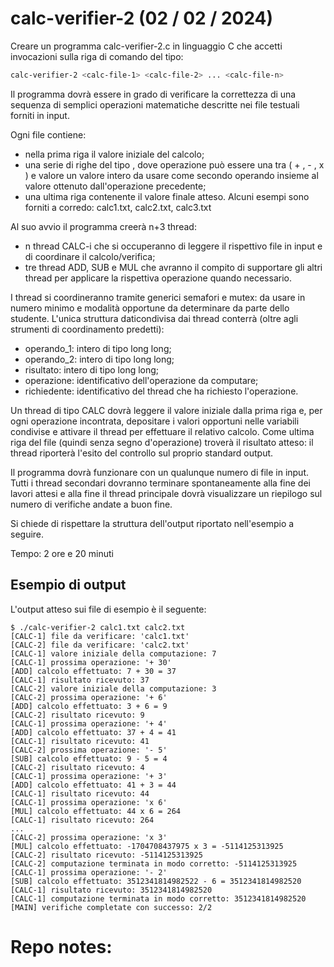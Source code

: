 # calc-verifier-2 (02 / 02 / 2024)
Creare un programma calc-verifier-2.c in linguaggio C che accetti invocazioni sulla riga di comando del tipo:
```bash
calc-verifier-2 <calc-file-1> <calc-file-2> ... <calc-file-n>
```
Il programma dovrà essere in grado di verificare la correttezza di una sequenza di semplici operazioni matematiche descritte nei file testuali forniti in input.

Ogni file contiene:
- nella prima riga il valore iniziale del calcolo;
- una serie di righe del tipo <operazione valore>, dove operazione può essere una tra ( + , - , x ) e valore un valore intero da usare come secondo operando insieme al valore ottenuto dall'operazione precedente;
- una ultima riga contenente il valore finale atteso.
Alcuni esempi sono forniti a corredo: calc1.txt, calc2.txt, calc3.txt

Al suo avvio il programma creerà n+3 thread:
- n thread CALC-i che si occuperanno di leggere il rispettivo file in input e di coordinare il calcolo/verifica;
- tre thread ADD, SUB e MUL che avranno il compito di supportare gli altri thread per applicare la rispettiva operazione quando necessario.

I thread si coordineranno tramite generici semafori e mutex: da usare in numero minimo e modalità opportune da determinare da parte dello studente.
L'unica struttura daticondivisa dai thread conterrà (oltre agli strumenti di coordinamento predetti):
- operando_1: intero di tipo long long;
- operando_2: intero di tipo long long;
- risultato: intero di tipo long long;
- operazione: identificativo dell'operazione da computare;
- richiedente: identificativo del thread che ha richiesto l'operazione.

Un thread di tipo CALC dovrà leggere il valore iniziale dalla prima riga e, per ogni operazione incontrata, depositare i valori opportuni nelle variabili condivise e attivare il thread per effettuare il relativo calcolo.
Come ultima riga del file (quindi senza segno d'operazione) troverà il risultato atteso: il thread riporterà l'esito del controllo sul proprio standard output.

Il programma dovrà funzionare con un qualunque numero di file in input.
Tutti i thread secondari dovranno terminare spontaneamente alla fine dei lavori attesi e alla fine il thread principale dovrà visualizzare un riepilogo sul numero di verifiche andate a buon fine.

Si chiede di rispettare la struttura dell'output riportato nell'esempio a seguire.

Tempo: 2 ore e 20 minuti

## Esempio di output
L'output atteso sui file di esempio è il seguente:
```
$ ./calc-verifier-2 calc1.txt calc2.txt
[CALC-1] file da verificare: 'calc1.txt'
[CALC-2] file da verificare: 'calc2.txt'
[CALC-1] valore iniziale della computazione: 7
[CALC-1] prossima operazione: '+ 30'
[ADD] calcolo effettuato: 7 + 30 = 37
[CALC-1] risultato ricevuto: 37
[CALC-2] valore iniziale della computazione: 3
[CALC-2] prossima operazione: '+ 6'
[ADD] calcolo effettuato: 3 + 6 = 9
[CALC-2] risultato ricevuto: 9
[CALC-1] prossima operazione: '+ 4'
[ADD] calcolo effettuato: 37 + 4 = 41
[CALC-1] risultato ricevuto: 41
[CALC-2] prossima operazione: '- 5'
[SUB] calcolo effettuato: 9 - 5 = 4
[CALC-2] risultato ricevuto: 4
[CALC-1] prossima operazione: '+ 3'
[ADD] calcolo effettuato: 41 + 3 = 44
[CALC-1] risultato ricevuto: 44
[CALC-1] prossima operazione: 'x 6'
[MUL] calcolo effettuato: 44 x 6 = 264
[CALC-1] risultato ricevuto: 264
...
[CALC-2] prossima operazione: 'x 3'
[MUL] calcolo effettuato: -1704708437975 x 3 = -5114125313925
[CALC-2] risultato ricevuto: -5114125313925
[CALC-2] computazione terminata in modo corretto: -5114125313925
[CALC-1] prossima operazione: '- 2'
[SUB] calcolo effettuato: 3512341814982522 - 6 = 3512341814982520
[CALC-1] risultato ricevuto: 3512341814982520
[CALC-1] computazione terminata in modo corretto: 3512341814982520
[MAIN] verifiche completate con successo: 2/2
```

# Repo notes: